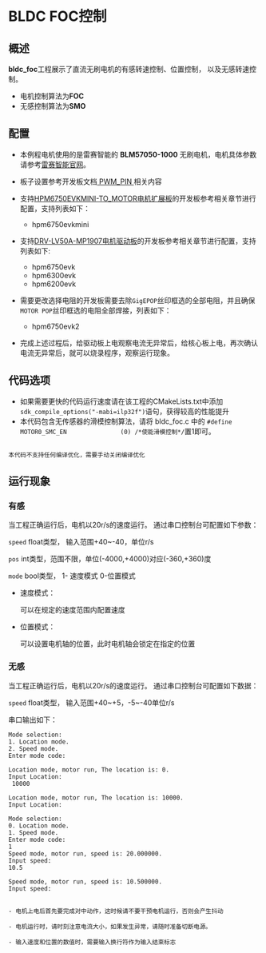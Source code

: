 # BLDC FOC控制

## 概述

**bldc_foc**工程展示了直流无刷电机的有感转速控制、位置控制，
以及无感转速控制。
- 电机控制算法为**FOC**
- 无感控制算法为**SMO**

## 配置

- 本例程电机使用的是雷赛智能的 **BLM57050-1000** 无刷电机，电机具体参数请参考[雷赛智能官网](https://leisai.com/)。

- 板子设置参考开发板文档[ PWM_PIN ](lab_board_motor_ctrl_pin)相关内容

- 支持[HPM6750EVKMINI-TO_MOTOR电机扩展板](lab_board_hpm6750evkmini-to-motor-220530RevA)的开发板参考相关章节进行配置，支持列表如下：
  - hpm6750evkmini

- 支持[DRV-LV50A-MP1907电机驱动板](lab_drv_lv50a_mp1907)的开发板参考相关章节进行配置，支持列表如下:
  - hpm6750evk
  - hpm6300evk
  - hpm6200evk

- 需要更改选择电阻的开发板需要去除`GigEPOP`丝印框选的全部电阻，并且确保`MOTOR POP`丝印框选的电阻全部焊接，列表如下：
  - hpm6750evk2

- 完成上述过程后，给驱动板上电观察电流无异常后，给核心板上电，再次确认电流无异常后，就可以烧录程序，观察运行现象。

## 代码选项

- 如果需要更快的代码运行速度请在该工程的CMakeLists.txt中添加`sdk_compile_options("-mabi=ilp32f")`语句，获得较高的性能提升
- 本代码包含无传感器的滑模控制算法，请将 bldc_foc.c 中的 `#define MOTOR0_SMC_EN               (0) /*使能滑模控制*/`置1即可。

```{note}

本代码不支持任何编译优化，需要手动关闭编译优化

```

## 运行现象

### 有感

当工程正确运行后，电机以20r/s的速度运行。
通过串口控制台可配置如下参数：

`speed` float类型， 输入范围+40~-40，单位r/s

`pos` int类型，范围不限，单位(-4000,+4000)对应(-360,+360)度

`mode` bool类型， 1- 速度模式   0-位置模式

- 速度模式：

	可以在规定的速度范围内配置速度

- 位置模式：

	可以设置电机轴的位置，此时电机轴会锁定在指定的位置



### 无感

当工程正确运行后，电机以20r/s的速度运行。
通过串口控制台可配置如下数据：

`speed` float类型， 输入范围+40~+5，-5~-40单位r/s

串口输出如下：

```console
Mode selection:
1. Location mode.
2. Speed mode.
Enter mode code:

Location mode, motor run, The location is: 0.
Input Location:
 10000

Location mode, motor run, The location is: 10000.
Input Location:

```

```console
Mode selection:
0. Location mode.
1. Speed mode.
Enter mode code:
1
Speed mode, motor run, speed is: 20.000000.
Input speed:
10.5

Speed mode, motor run, speed is: 10.500000.
Input speed:

```

```{warning}

- 电机上电后首先要完成对中动作，这时候请不要干预电机运行，否则会产生抖动

- 电机运行时，请时刻注意电流大小，如果发生异常，请随时准备切断电源。

- 输入速度和位置的数值时，需要输入换行符作为输入结束标志

```
